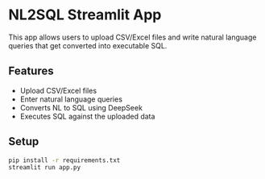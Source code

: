 # NL2SQL Streamlit App

This app allows users to upload CSV/Excel files and write natural language queries that get converted into executable SQL.

## Features

- Upload CSV/Excel files
- Enter natural language queries
- Converts NL to SQL using DeepSeek
- Executes SQL against the uploaded data

## Setup

```bash
pip install -r requirements.txt
streamlit run app.py
```